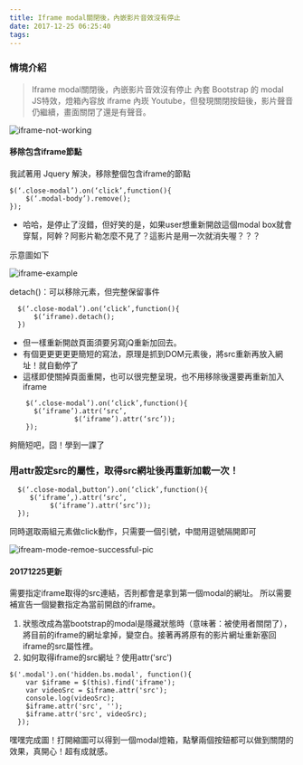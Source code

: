 ```yaml
---
title: Iframe modal關閉後，內嵌影片音效沒有停止
date: 2017-12-25 06:25:40
tags:
---
```


### 情境介紹
> Iframe modal關閉後，內嵌影片音效沒有停止
> 內套 Bootstrap 的 modal JS特效，燈箱內容放 iframe 內崁 Youtube，但發現關閉按鈕後，影片聲音仍繼續，畫面關閉了還是有聲音。

![iframe-not-working](http://s3-ap-northeast-1.amazonaws.com/hazel-wordpress/wp-content/uploads/2017/11/11230518/e693b7e58f962.png "iframe-not-working")

#### 移除包含iframe節點
我試著用 Jquery 解決，移除整個包含iframe的節點

```
$(‘.close-modal’).on(‘click’,function(){
    $(‘.modal-body’).remove();
});
```

- 哈哈，是停止了沒錯，但好笑的是，如果user想重新開啟這個modal box就會穿幫，阿幹？阿影片勒怎麼不見了？這影片是用一次就消失喔？？？


示意圖如下

![iframe-example](http://s3-ap-northeast-1.amazonaws.com/hazel-wordpress/wp-content/uploads/2017/11/11230858/iframe-example.gif "iframe-example")

detach()：可以移除元素，但完整保留事件

```
  $(‘.close-modal’).on(‘click’,function(){
      $(‘iframe).detach();
  })
```



- 但一樣重新開啟頁面須要另寫jQ重新加回去。
- 有個更更更更更簡短的寫法，原理是抓到DOM元素後，將src重新再放入網址！就自動停了
- 這樣即使關掉頁面重開，也可以很完整呈現，也不用移除後還要再重新加入iframe


```
    $(‘.close-modal’).on(‘click’,function(){
      $(‘iframe’).attr(‘src’,
	            $(‘iframe’).attr(‘src’));
    });
```

夠簡短吧，囧！學到一課了


### 用attr設定src的屬性，取得src網址後再重新加載一次！

```
  $(‘.close-modal,button’).on(‘click’,function(){
     $(‘iframe’,).attr(‘src’,     
	      $(‘iframe’).attr(‘src’));
  });
```

同時選取兩組元素做click動作，只需要一個引號，中間用逗號隔開即可

![ifream-mode-remoe-successful-pic](http://s3-ap-northeast-1.amazonaws.com/hazel-wordpress/wp-content/uploads/2017/11/11230829/iframe-cannot-worked2-300x176.png)

#### 20171225更新
需要指定iframe取得的src連結，否則都會是拿到第一個modal的網址。
所以需要補宣告一個變數指定為當前開啟的iframe。

1. 狀態改成為當bootstrap的modal是隱藏狀態時（意味著：被使用者關閉了），將目前的iframe的網址拿掉，變空白。接著再將原有的影片網址重新塞回iframe的src屬性裡。
2. 如何取得iframe的src網址？使用attr('src')

```
$('.modal').on('hidden.bs.modal', function(){
    var $iframe = $(this).find('iframe');
    var videoSrc = $iframe.attr('src');
    console.log(videoSrc);
    $iframe.attr('src', '');
    $iframe.attr('src', videoSrc);
  });
```


嘿嘿完成圖！打開縮圖可以得到一個modal燈箱，點擊兩個按鈕都可以做到關閉的效果，真開心！超有成就感。